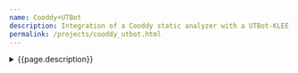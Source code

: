 ```yaml
---
name: Cooddy+UTBot
description: Integration of a Cooddy static analyzer with a UTBot-KLEE symbolic execution virtual machine.
permalink: /projects/cooddy_utbot.html
---
```

<details>
    <summary>{{page.description}}</summary>
The purpose of this project is to come up with a static analyzer for C/C++ which could automatically report many types of program defects while having low false positive rate. The idea is to quickly find a lot of defects by a fast imprecise approach of the Cooddy and then filter out false positives by a robust precise approach of the UTBot-KLEE.

</details>
